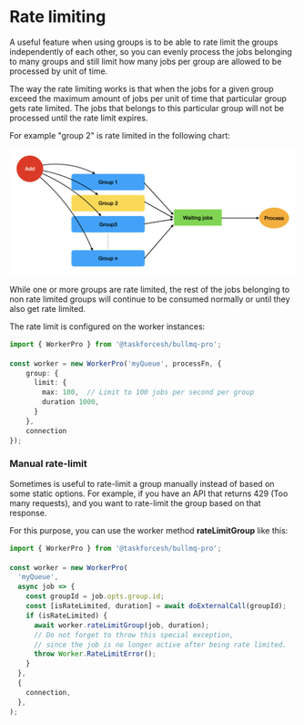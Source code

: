 # Rate limiting

A useful feature when using groups is to be able to rate limit the groups independently of each other, so you can evenly process the jobs belonging to many groups and still limit how many jobs per group are allowed to be processed by unit of time.

The way the rate limiting works is that when the jobs for a given group exceed the maximum amount of jobs per unit of time that particular group gets rate limited. The jobs that belongs to this particular group will not be processed until the rate limit expires.

For example "group 2" is rate limited in the following chart:

![Rate limited group](<../../.gitbook/assets/image (3).png>)

While one or more groups are rate limited, the rest of the jobs belonging to non rate limited groups will continue to be consumed normally or until they also get rate limited.

The rate limit is configured on the worker instances:

```typescript
import { WorkerPro } from '@taskforcesh/bullmq-pro';

const worker = new WorkerPro('myQueue', processFn, {
    group: {
      limit: {
        max: 100,  // Limit to 100 jobs per second per group
        duration 1000,
      }
    },
    connection
});
```

### Manual rate-limit

Sometimes is useful to rate-limit a group manually instead of based on some static options. For example, if you have an API that returns 429 (Too many requests), and you want to rate-limit the group based on that response.

For this purpose, you can use the worker method **rateLimitGroup** like this:

```typescript
import { WorkerPro } from '@taskforcesh/bullmq-pro';

const worker = new WorkerPro(
  'myQueue',
  async job => {
    const groupId = job.opts.group.id;
    const [isRateLimited, duration] = await doExternalCall(groupId);
    if (isRateLimited) {
      await worker.rateLimitGroup(job, duration);
      // Do not forget to throw this special exception,
      // since the job is no longer active after being rate limited.
      throw Worker.RateLimitError();
    }
  },
  {
    connection,
  },
);
```
